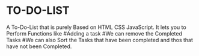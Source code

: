 # TO-DO-LIST
A To-Do-List that is purely Based on HTML CSS JavaScript. 
It lets you to Perform Functions like
#Adding a task
#We can remove the Completed Tasks
#We can also Sort the Tasks that have been completed and thos that have not been Completed.
